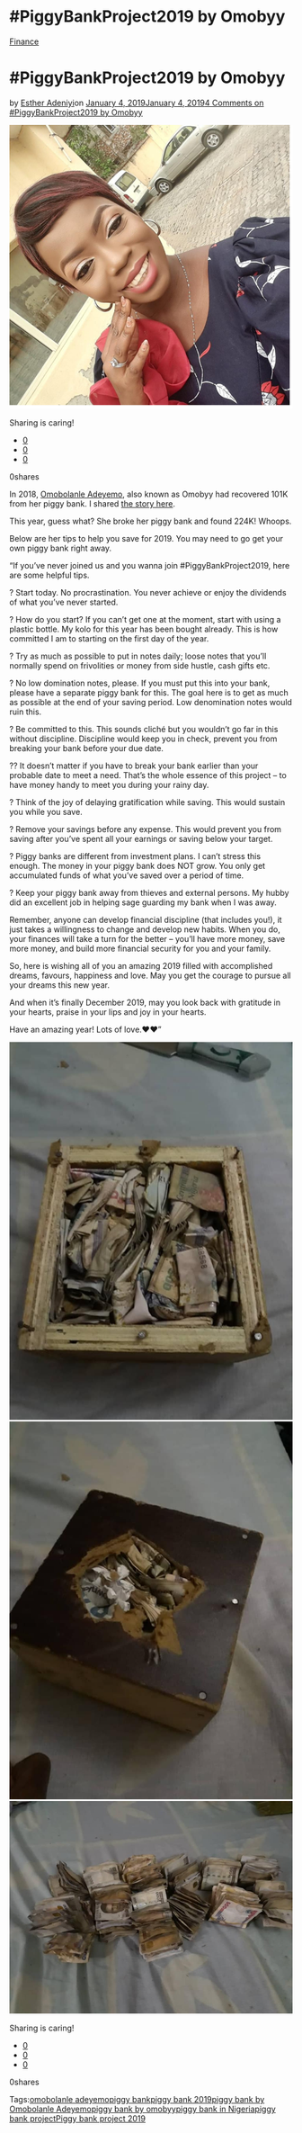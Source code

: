 # #PiggyBankProject2019 by Omobyy

[Finance](https://estheradeniyi.com/category/finance/)
# #PiggyBankProject2019 by Omobyy

by [Esther Adeniyi](https://estheradeniyi.com/author/esther-adeniyi/)on [January 4, 2019January 4, 2019](https://estheradeniyi.com/piggybankproject2019-by-omobyy/)[4 Comments on #PiggyBankProject2019 by Omobyy](https://estheradeniyi.com/piggybankproject2019-by-omobyy/#comments)

![Omobolanle Adeyemo, Omobyy](images\Omobolanle-Adeyemo.png)

Sharing is caring!

- [0](https://www.facebook.com/sharer/sharer.php?u=https%3A%2F%2Festheradeniyi.com%2Fpiggybankproject2019-by-omobyy%2F&amp;t=%23PiggyBankProject2019%20by%20Omobyy)
- [0](https://twitter.com/intent/tweet?text=%23PiggyBankProject2019%20by%20Omobyy&amp;url=https%3A%2F%2Festheradeniyi.com%2Fpiggybankproject2019-by-omobyy%2F)
- [0](#)

0shares

In 2018, [Omobolanle Adeyemo](https://web.facebook.com/adex.omoby), also known as Omobyy had recovered 101K from her piggy bank. I shared [the story here](https://estheradeniyi.com/how-to-start-piggy-bank-saving-plan-for/).

This year, guess what? She broke her piggy bank and found 224K! Whoops.

Below are her tips to help you save for 2019. You may need to go get your own piggy bank right away.

&#x201C;If you&#x2019;ve never joined us and you wanna join #PiggyBankProject2019, here are some helpful tips.

? Start today. No procrastination. You never achieve or enjoy the dividends of what you&#x2019;ve never started.

? How do you start? If you can&#x2019;t get one at the moment, start with using a plastic bottle. My kolo for this year has been bought already. This is how committed I am to starting on the first day of the year.

? Try as much as possible to put in notes daily; loose notes that you&#x2019;ll normally spend on frivolities or money from side hustle, cash gifts etc.

? No low domination notes, please. If you must put this into your bank, please have a separate piggy bank for this. The goal here is to get as much as possible at the end of your saving period. Low denomination notes would ruin this.

? Be committed to this. This sounds clich&#xE9; but you wouldn&#x2019;t go far in this without discipline. Discipline would keep you in check, prevent you from breaking your bank before your due date.

?? It doesn&#x2019;t matter if you have to break your bank earlier than your probable date to meet a need. That&#x2019;s the whole essence of this project &#x2013; to have money handy to meet you during your rainy day.

? Think of the joy of delaying gratification while saving. This would sustain you while you save.

? Remove your savings before any expense. This would prevent you from saving after you&#x2019;ve spent all your earnings or saving below your target.

? Piggy banks are different from investment plans. I can&#x2019;t stress this enough. The money in your piggy bank does NOT grow. You only get accumulated funds of what you&#x2019;ve saved over a period of time.

? Keep your piggy bank away from thieves and external persons. My hubby did an excellent job in helping sage guarding my bank when I was away.

Remember, anyone can develop financial discipline (that includes you!), it just takes a willingness to change and develop new habits. When you do, your finances will take a turn for the better &#x2013; you&#x2019;ll have more money, save more money, and build more financial security for you and your family.

So, here is wishing all of you an amazing 2019 filled with accomplished dreams, favours, happiness and love. May you get the courage to pursue all your dreams this new year.

And when it&#x2019;s finally December 2019, may you look back with gratitude in your hearts, praise in your lips and joy in your hearts.

Have an amazing year! Lots of love.&#x2764;&#xFE0F;&#x2764;&#xFE0F;&#x201D;

![piggy bank](images\pigggy-bank.jpg)![piggy bank](images\piggy-bank-2.jpg)![piggy bank](images\piggy-bank.jpg)

Sharing is caring!

- [0](https://www.facebook.com/sharer/sharer.php?u=https%3A%2F%2Festheradeniyi.com%2Fpiggybankproject2019-by-omobyy%2F&amp;t=%23PiggyBankProject2019%20by%20Omobyy)
- [0](https://twitter.com/intent/tweet?text=%23PiggyBankProject2019%20by%20Omobyy&amp;url=https%3A%2F%2Festheradeniyi.com%2Fpiggybankproject2019-by-omobyy%2F)
- [0](#)

0shares

Tags:[omobolanle adeyemo](https://estheradeniyi.com/tag/omobolanle-adeyemo/)[piggy bank](https://estheradeniyi.com/tag/piggy-bank/)[piggy bank 2019](https://estheradeniyi.com/tag/piggy-bank-2019/)[piggy bank by Omobolanle Adeyemo](https://estheradeniyi.com/tag/piggy-bank-by-omobolanle-adeyemo/)[piggy bank by omobyy](https://estheradeniyi.com/tag/piggy-bank-by-omobyy/)[piggy bank in Nigeria](https://estheradeniyi.com/tag/piggy-bank-in-nigeria/)[piggy bank project](https://estheradeniyi.com/tag/piggy-bank-project/)[Piggy bank project 2019](https://estheradeniyi.com/tag/piggy-bank-project-2019/)